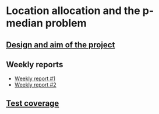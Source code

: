 # Location allocation and the p-median problem


## [Design and aim of the project](https://github.com/toppyy/locationallocation/blob/master/documentation/design.md)

## Weekly reports

* [Weekly report #1](https://github.com/toppyy/locationallocation/blob/master/documentation/week1.md)
* [Weekly report #2](https://github.com/toppyy/locationallocation/blob/master/documentation/week2.md)

## [Test coverage](https://toppyy.github.io/projects/locationallocationtestcoverage)
